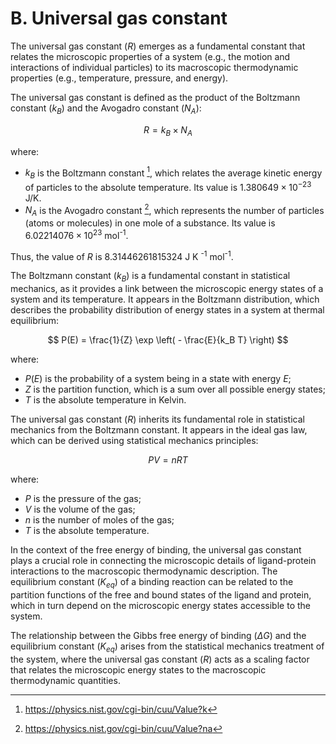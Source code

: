 # B. Universal gas constant

The universal gas constant ($R$) emerges as a fundamental constant that relates the microscopic properties of a system (e.g., the motion and interactions of individual particles) to its macroscopic thermodynamic properties (e.g., temperature, pressure, and energy).

The universal gas constant is defined as the product of the Boltzmann constant ($k_B$) and the Avogadro constant ($N_A$):

$$
R = k_B × N_A
$$

where:

-   $k_B$ is the Boltzmann constant [^nist-kb], which relates the average kinetic energy of particles to the absolute temperature.
    Its value is $1.380649 \times 10^{-23}$ J/K.
-   $N_A$ is the Avogadro constant [^nist-na], which represents the number of particles (atoms or molecules) in one mole of a substance. Its value is $6.02214076 \times 10^{23}$ mol<sup>-1</sup>.

Thus, the value of $R$ is 8.31446261815324 J K <sup>-1</sup> mol<sup>-1</sup>.

The Boltzmann constant ($k_B$) is a fundamental constant in statistical mechanics, as it provides a link between the microscopic energy states of a system and its temperature.
It appears in the Boltzmann distribution, which describes the probability distribution of energy states in a system at thermal equilibrium:

$$
P(E) = \frac{1}{Z} \exp \left( - \frac{E}{k_B T} \right)
$$

where:

-   $P(E)$ is the probability of a system being in a state with energy $E$;
-   $Z$ is the partition function, which is a sum over all possible energy states;
-   $T$ is the absolute temperature in Kelvin.

The universal gas constant ($R$) inherits its fundamental role in statistical mechanics from the Boltzmann constant.
It appears in the ideal gas law, which can be derived using statistical mechanics principles:

$$
PV = nRT
$$

where:

-   $P$ is the pressure of the gas;
-   $V$ is the volume of the gas;
-   $n$ is the number of moles of the gas;
-   $T$ is the absolute temperature.

In the context of the free energy of binding, the universal gas constant plays a crucial role in connecting the microscopic details of ligand-protein interactions to the macroscopic thermodynamic description.
The equilibrium constant ($K_{eq}$) of a binding reaction can be related to the partition functions of the free and bound states of the ligand and protein, which in turn depend on the microscopic energy states accessible to the system.

The relationship between the Gibbs free energy of binding ($\Delta G$) and the equilibrium constant ($K_{eq}$) arises from the statistical mechanics treatment of the system, where the universal gas constant ($R$) acts as a scaling factor that relates the microscopic energy states to the macroscopic thermodynamic quantities.

<!-- REFERENCES -->

[^nist-kb]: https://physics.nist.gov/cgi-bin/cuu/Value?k
[^nist-na]: https://physics.nist.gov/cgi-bin/cuu/Value?na
